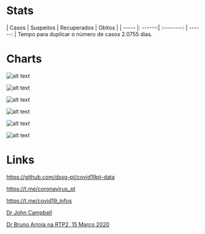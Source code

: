 # Stats 

| Casos | Suspeitos | Recuperados | Obitos |
| ----- |: ------:| :--------: | ------: |
Tempo para duplicar o número de casos 2.0755 dias.

# Charts
![alt text](https://github.com/covid19-PT/stats/blob/master/meu/CasosCorona_17-Mar-2020.jpg "Logo Title Text 1")

![alt text](https://github.com/covid19-PT/stats/blob/master/meu/CasosCorona_RecuperadosInfectados17-Mar-2020.jpg "Logo Title Text 1")

![alt text](https://github.com/covid19-PT/stats/blob/master/meu/InfoCasosCoronaConfirmados_17-Mar-2020.jpg "Logo Title Text 1")

![alt text](https://github.com/covid19-PT/stats/blob/master/meu/InfoCasosCoronaEfectivos_17-Mar-2020.jpg "Logo Title Text 1")

![alt text](https://github.com/covid19-PT/stats/blob/master/meu/LTSim_ExponentialModel17-Mar-2020.jpg "Logo Title Text 1")

![alt text](https://github.com/covid19-PT/stats/blob/master/meu/Poly17-Mar-2020.jpg "Logo Title Text 1")

# Links
https://github.com/dssg-pt/covid19pt-data

https://t.me/coronavirus_pt

https://t.me/covid19_infos

[Dr John Campbell](https://www.youtube.com/watch?v=dr0Cqlf5xK4)

[Dr Bruno Arroja na RTP2, 15 Março 2020](https://streamable.com/chqim)
